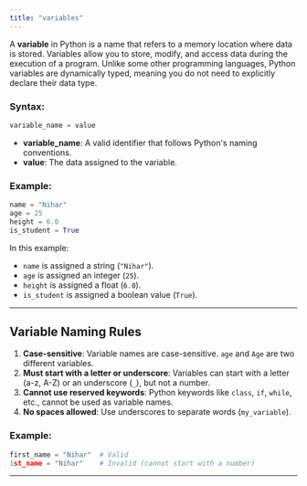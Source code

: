 ```yaml
---
title: "variables"
---
```


A **variable** in Python is a name that refers to a memory location where data is stored. Variables allow you to store, modify, and access data during the execution of a program. Unlike some other programming languages, Python variables are dynamically typed, meaning you do not need to explicitly declare their data type.

### Syntax:
```python
variable_name = value
```

- **variable_name**: A valid identifier that follows Python's naming conventions.
- **value**: The data assigned to the variable.

### Example:
```python
name = "Nihar"
age = 25
height = 6.0
is_student = True
```

In this example:
- `name` is assigned a string (`"Nihar"`).
- `age` is assigned an integer (`25`).
- `height` is assigned a float (`6.0`).
- `is_student` is assigned a boolean value (`True`).

---

## Variable Naming Rules

1. **Case-sensitive**: Variable names are case-sensitive. `age` and `Age` are two different variables.
2. **Must start with a letter or underscore**: Variables can start with a letter (a-z, A-Z) or an underscore (`_`), but not a number.
3. **Cannot use reserved keywords**: Python keywords like `class`, `if`, `while`, etc., cannot be used as variable names.
4. **No spaces allowed**: Use underscores to separate words (`my_variable`).

### Example:
```python
first_name = "Nihar"  # Valid
1st_name = "Nihar"    # Invalid (cannot start with a number)
```

---